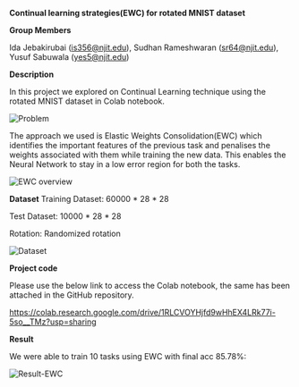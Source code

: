 **Continual learning strategies(EWC) for rotated MNIST dataset**

**Group Members**

Ida Jebakirubai (is356@njit.edu),
Sudhan Rameshwaran  (sr64@njit.edu),
Yusuf Sabuwala (yes5@njit.edu)

**Description**

In this project we explored on Continual Learning technique using the rotated MNIST dataset in Colab notebook.

![Problem](https://github.com/IdaStephen/DL-continual-Learning/blob/main/Problem.png)

The approach we used is Elastic Weights Consolidation(EWC) which identifies the important features of the previous task and penalises the weights associated with them while training the new data. This enables the Neural Network to stay in a low error region for both the tasks.

![EWC overview](https://github.com/IdaStephen/DL-continual-Learning/blob/main/EWC%20overview.png)


**Dataset**
Training Dataset: 60000 * 28 * 28

Test Dataset: 10000 * 28 * 28

Rotation: Randomized rotation

![Dataset](https://github.com/IdaStephen/DL-continual-Learning/blob/main/Dataset.png)

**Project code**

Please use the below link to access the Colab notebook, the same has been attached in the GitHub repository.

https://colab.research.google.com/drive/1RLCVOYHjfd9wHhEX4LRk77i-5so__TMz?usp=sharing

**Result**

We were able to train 10 tasks using EWC with final acc 85.78%:

![Result-EWC](https://github.com/IdaStephen/DL-continual-Learning/blob/main/Result_EWC.png)
